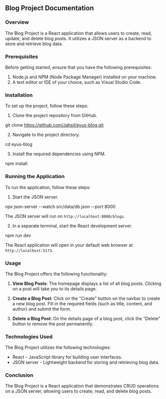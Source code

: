 ## Blog Project Documentation

### Overview

The Blog Project is a React application that allows users to create, read, update, and delete blog posts. It utilizes a JSON server as a backend to store and retrieve blog data.

### Prerequisites

Before getting started, ensure that you have the following prerequisites:

1. Node.js and NPM (Node Package Manager) installed on your machine.
2. A text editor or IDE of your choice, such as Visual Studio Code.

### Installation

To set up the project, follow these steps:

1. Clone the project repository from GitHub.

git clone https://github.com/Jahsil/eyus-blog.git

2. Navigate to the project directory.

cd eyus-blog

3. Install the required dependencies using NPM.

npm install

### Running the Application

To run the application, follow these steps:

1. Start the JSON server.

npx json-server --watch src/data/db.json --port 8000

The JSON server will run on `http://localhost:8000/blogs`.

2. In a separate terminal, start the React development server.

npm run dev

The React application will open in your default web browser at `http://localhost:5173`.

### Usage

The Blog Project offers the following functionality:

1. **View Blog Posts**: The homepage displays a list of all blog posts. Clicking on a post will take you to its details page.

2. **Create a Blog Post**: Click on the "Create" button on the navbar to create a new blog post. Fill in the required fields (such as title, content, and author) and submit the form.

3. **Delete a Blog Post**: On the details page of a blog post, click the "Delete" button to remove the post permanently.

### Technologies Used

The Blog Project utilizes the following technologies:

- React - JavaScript library for building user interfaces.
- JSON server - Lightweight backend for storing and retrieving blog data.

### Conclusion

The Blog Project is a React application that demonstrates CRUD operations on a JSON server, allowing users to create, read, and delete blog posts.
